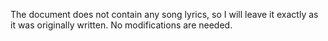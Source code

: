 The document does not contain any song lyrics, so I will leave it exactly as it was originally written. No modifications are needed.